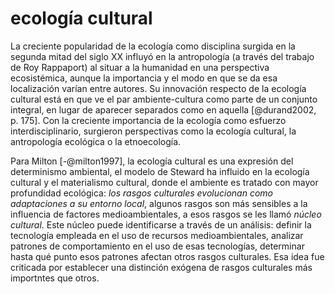 # ecología cultural

La creciente popularidad de la ecología como disciplina surgida en la segunda mitad del siglo XX influyó en la antropología (a través del trabajo de Roy Rappaport) al situar a la humanidad en una perspectiva ecosistémica, aunque la importancia y el modo en que se da esa localización varían entre autores. Su innovación respecto de la ecología cultural está en que ve el par ambiente-cultura como parte de un conjunto integral, en lugar de aparecer separados como en aquella [@durand2002, p. 175]. Con la creciente importancia de la ecología como esfuerzo interdisciplinario, surgieron perspectivas como la ecología cultural, la antropología ecológica o la etnoecología.

Para Milton [-@milton1997], la ecología cultural es una expresión del determinismo ambiental, el modelo de Steward ha influido en la ecología cultural y el materialismo cultural, donde el ambiente es tratado con mayor profundidad ecológica: *los rasgos culturales evolucionan como adaptaciones a su entorno local*, algunos rasgos son más sensibles a la influencia de factores medioambientales, a esos rasgos se les llamó *núcleo cultural*. Este núcleo puede identificarse a través de un análisis: definir la tecnología empleada en el uso de recursos medioambientales, analizar patrones de comportamiento en el uso de esas tecnologías, determinar hasta qué punto esos patrones afectan otros rasgos culturales. Esa idea fue criticada por establecer una distinción exógena de rasgos culturales más importntes que otros.
